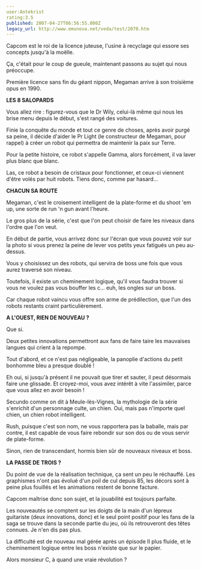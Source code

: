 ```yaml
---
user:Antekrist
rating:3.5
published: 2007-04-27T06:56:55.000Z
legacy_url: http://www.emunova.net/veda/test/2070.htm
---
```

Capcom est le roi de la licence juteuse, l'usine à recyclage qui essore ses concepts jusqu'à la moëlle.  

Ça, c'était pour le coup de gueule, maintenant passons au sujet qui nous préoccupe.  

Première licence sans fin du géant nippon, Megaman arrive à son troisième opus en 1990\.  

  

**LES 8 SALOPARDS**  

Vous allez rire : figurez-vous que le Dr Wily, celui-là même qui nous les brise menu depuis le début, s'est rangé des voitures.  

Finie la conquête du monde et tout ce genre de choses, après avoir purgé sa peine, il décide d'aider le Pr Light (le constructeur de Megaman, pour rappel) à créer un robot qui permettra de maintenir la paix sur Terre.  

Pour la petite histoire, ce robot s'appelle Gamma, alors forcément, il va laver plus blanc que blanc.  

Las, ce robot a besoin de cristaux pour fonctionner, et ceux-ci viennent d'être volés par huit robots. Tiens donc, comme par hasard...  

  

**CHACUN SA ROUTE**  

Megaman, c'est le croisement intelligent de la plate-forme et du shoot 'em up, une sorte de run 'n gun avant l'heure.  

Le gros plus de la série, c'est que l'on peut choisir de faire les niveaux dans l'ordre que l'on veut.  

En début de partie, vous arrivez donc sur l'écran que vous pouvez voir sur la photo si vous prenez la peine de lever vos petits yeux fatigués un peu au-dessus.  

Vous y choisissez un des robots, qui servira de boss une fois que vous aurez traversé son niveau.  

Toutefois, il existe un cheminement logique, qu'il vous faudra trouver si vous ne voulez pas vous bouffer les c... euh, les ongles sur un boss.  

Car chaque robot vaincu vous offre son arme de prédilection, que l'un des robots restants craint particulièrement.  

  

**A L'OUEST, RIEN DE NOUVEAU ?**  

Que si.  

Deux petites innovations permettront aux fans de faire taire les mauvaises langues qui crient à la repompe.  

Tout d'abord, et ce n'est pas négligeable, la panoplie d'actions du petit bonhomme bleu a presque doublé !  

Eh oui, si jusqu'à présent il ne pouvait que tirer et sauter, il peut désormais faire une glissade. Et croyez-moi, vous avez intérêt à vite l'assimiler, parce que vous allez en avoir besoin !  

Secundo comme on dit à Meule-lès-Vignes, la mythologie de la série s'enrichit d'un personnage culte, un chien. Oui, mais pas n'importe quel chien, un chien robot intelligent.  

Rush, puisque c'est son nom, ne vous rapportera pas la baballe, mais par contre, il est capable de vous faire rebondir sur son dos ou de vous servir de plate-forme.  

Sinon, rien de transcendant, hormis bien sûr de nouveaux niveaux et boss.  

  

**LA PASSE DE TROIS ?**  

Du point de vue de la réalisation technique, ça sent un peu le réchauffé. Les graphismes n'ont pas évolué d'un poil de cul depuis 85, les décors sont à peine plus fouillés et les animations restent de bonne facture.  

Capcom maîtrise donc son sujet, et la jouabilité est toujours parfaite.  

Les nouveautés se comptent sur les doigts de la main d'un lépreux guitariste (deux innovations, donc) et le seul point positif pour les fans de la saga se trouve dans la seconde partie du jeu, où ils retrouveront des têtes connues. Je n'en dis pas plus.  

La difficulté est de nouveau mal gérée après un épisode II plus fluide, et le cheminement logique entre les boss n'existe que sur le papier.  

  

Alors monsieur C, à quand une vraie révolution ?